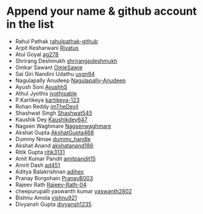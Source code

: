 # Append your name & github account in the list

- Rahul Pathak [rahulpathak-github](https://github.com/rahulpathak-github)
- Arpit Kesharwani [Rivatus](https://github.com/rivatus)
- Atul Goyal [ag278](https://github.com/ag278)
- Shrirang Deshmukh [shrirangpdeshmukh](https://github.com/shrirangpdeshmukh)
- Omkar Sawant [OmieSawie](https://github.com/OmieSawie)
- Sai Giri Nandini Udathu [usgn94](https://github.com/usgn94)
- Nagulapally Anudeep [Nagulapally-Anudeep](https://github.com/Nagulapally-Anudeep)
- Ayush Soni [AyushhS](https://github.com/AyushhS)
- Athul Jyothis [jyothisable](https://github.com/jyothisable)
- P.Kartikeya [kartikeya-123](https://github.com/kartikeya-123)
- Rohan Reddy [imTheDevil](https://github.com/imTheDevil)
- Shashwat Singh [Shashwat545](https://github.com/shashwat545)
- Kaushik Dey [Kaushikdey647](https://github.com/Kaushikdey647)
- Nagsen Waghmare [Nagsenwaghmare](https://github.com/Nagsenwaghmare)
- Akshat Gupta [AkshatGupta468](https://github.com/AkshatGupta468)
- Dummy Nmae [dummy_handle](https://github.com/rahulpathak-github)
- Akshat Anand [akshatanand186](https://github.com/akshatanand186)
- Ritik Gupta [ritik3131](https://github.com/ritik3131)
- Amit Kumar Pandit [amitpandit15](https://github.com/amitpandit15)
- Amrit Dash [ad451](https://github.com/ad451)
- Aditya Balakrishnan [adihex](https://github.com/adihex)
- Pranay Borgohain [PranayB003](https://github.com/PranayB003)
- Rajeev Rath [Rajeev-Rath-04](https://github.com/Rajeev-Rath-04)
- cheepurupalli yaswanth kumar [yaswanth2802](https://github.com/yaswanth2802)
- Bishnu Amola [vishnu921](https://github.com/vishnu921)
- Divyansh Gupta [divyansh1235](https://github.com/divyansh1235)
